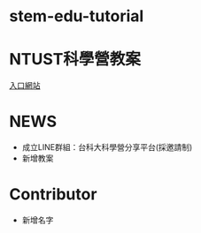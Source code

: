 # stem-edu-tutorial

# NTUST科學營教案
[入口網站](https://shudentust.wixsite.com/scienceclub)

# NEWS
+ 成立LINE群組：台科大科學營分享平台(採邀請制)
+ 新增教案

# Contributor
+ 新增名字
